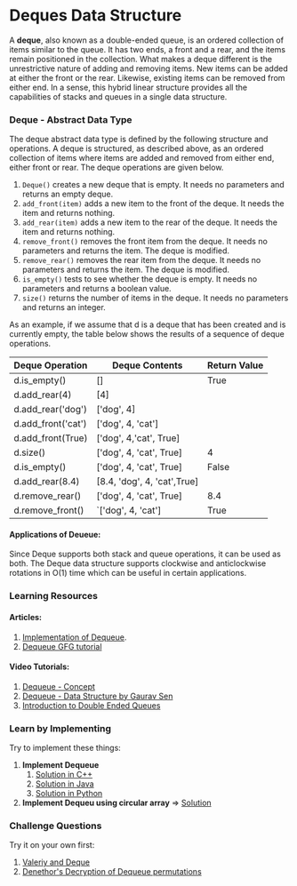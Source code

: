 # Deques Data Structure

A **deque**, also known as a double-ended queue, is an ordered collection of items similar to the queue. It has two ends, a front and a rear, and the items remain positioned in the collection. What makes a deque different is the unrestrictive nature of adding and removing items. New items can be added at either the front or the rear. Likewise, existing items can be removed from either end. In a sense, this hybrid linear structure provides all the capabilities of stacks and queues in a single data structure.

### Deque - Abstract Data Type
The deque abstract data type is defined by the following structure and operations. A deque is structured, as described above, as an ordered collection of items where items are added and removed from either end, either front or rear. The deque operations are given below.

1. `Deque()` creates a new deque that is empty. It needs no parameters and returns an empty deque.
2. `add_front(item)` adds a new item to the front of the deque. It needs the item and returns nothing.
3. `add_rear(item)` adds a new item to the rear of the deque. It needs the item and returns nothing.
4. `remove_front()` removes the front item from the deque. It needs no parameters and returns the item. The deque is modified.
5. `remove_rear()` removes the rear item from the deque. It needs no parameters and returns the item. The deque is modified.
6. `is_empty()` tests to see whether the deque is empty. It needs no parameters and returns a boolean value.
7. `size()` returns the number of items in the deque. It needs no parameters and returns an integer.

As an example, if we assume that d is a deque that has been created and is currently empty, the table below shows the results of a sequence of deque operations.

Deque Operation |	Deque Contents|	Return Value
------|-------------|--------
d.is_empty()|	[]	|True
d.add_rear(4)|	[4]	|
d.add_rear('dog')|	['dog', 4]|
d.add_front('cat')|	['dog', 4, 'cat']|	
d.add_front(True)|	['dog', 4,'cat', True]|
d.size()|	['dog', 4, 'cat', True]	|4
d.is_empty()|	['dog', 4, 'cat', True]|	False
d.add_rear(8.4)|	[8.4, 'dog', 4, 'cat',True]|	
d.remove_rear()|	['dog', 4, 'cat', True]|	8.4
d.remove_front()|	`['dog', 4, 'cat']|	True


#### Applications of Deueue:
Since Deque supports both stack and queue operations, it can be used as both. The Deque data structure supports clockwise and anticlockwise rotations in O(1) time which can be useful in certain applications.

### Learning Resources
#### Articles:
1. [Implementation of Dequeue](https://cppsecrets.com/users/143511597102105107104971105048484864103109971051084699111109/C00-Program-to-Implement-Dequeue.php).
2. [Dequeue GFG tutorial](https://www.geeksforgeeks.org/deque-set-1-introduction-applications/)

#### Video Tutorials:
1. [Dequeue - Concept](https://www.youtube.com/watch?v=pqg0SOPRlJ4)
2. [Dequeue - Data Structure by Gaurav Sen](https://www.youtube.com/watch?v=5VDQxLAlfu0)
3. [Introduction to Double Ended Queues](https://www.youtube.com/watch?v=j3rvizohd0I)

### Learn by Implementing
Try to implement these things:
1. **Implement Dequeue**
   1. [Solution in C++](https://www.geeksforgeeks.org/deque-cpp-stl/)
   2. [Solution in Java](https://www.geeksforgeeks.org/deque-interface-java-example/)
   3. [Solution in Python](https://www.geeksforgeeks.org/deque-in-python/)
2. **Implement Dequeu using circular array** => [Solution](https://www.geeksforgeeks.org/implementation-deque-using-circular-array/)


### Challenge Questions
Try it on your own first:
1. [Valeriy and Deque](https://codeforces.com/problemset/problem/1179/A)
2. [Denethor's Decryption of Dequeue permutations](https://www.codechef.com/problems/DQPERMS)

